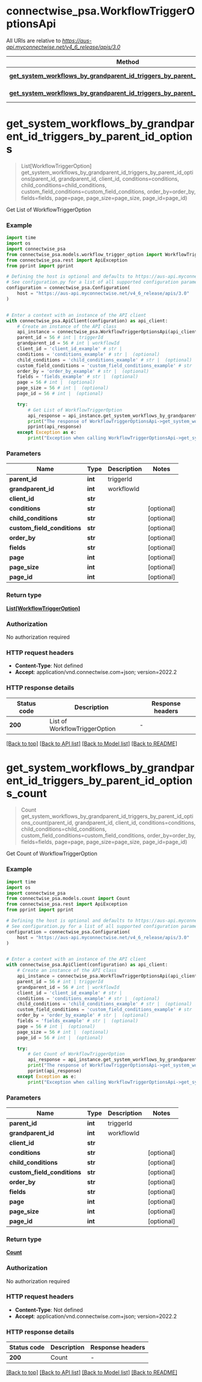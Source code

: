 # connectwise_psa.WorkflowTriggerOptionsApi

All URIs are relative to *https://aus-api.myconnectwise.net/v4_6_release/apis/3.0*

Method | HTTP request | Description
------------- | ------------- | -------------
[**get_system_workflows_by_grandparent_id_triggers_by_parent_id_options**](WorkflowTriggerOptionsApi.md#get_system_workflows_by_grandparent_id_triggers_by_parent_id_options) | **GET** /system/workflows/{grandparentId}/triggers/{parentId}/options | Get List of WorkflowTriggerOption
[**get_system_workflows_by_grandparent_id_triggers_by_parent_id_options_count**](WorkflowTriggerOptionsApi.md#get_system_workflows_by_grandparent_id_triggers_by_parent_id_options_count) | **GET** /system/workflows/{grandparentId}/triggers/{parentId}/options/count | Get Count of WorkflowTriggerOption


# **get_system_workflows_by_grandparent_id_triggers_by_parent_id_options**
> List[WorkflowTriggerOption] get_system_workflows_by_grandparent_id_triggers_by_parent_id_options(parent_id, grandparent_id, client_id, conditions=conditions, child_conditions=child_conditions, custom_field_conditions=custom_field_conditions, order_by=order_by, fields=fields, page=page, page_size=page_size, page_id=page_id)

Get List of WorkflowTriggerOption

### Example

```python
import time
import os
import connectwise_psa
from connectwise_psa.models.workflow_trigger_option import WorkflowTriggerOption
from connectwise_psa.rest import ApiException
from pprint import pprint

# Defining the host is optional and defaults to https://aus-api.myconnectwise.net/v4_6_release/apis/3.0
# See configuration.py for a list of all supported configuration parameters.
configuration = connectwise_psa.Configuration(
    host = "https://aus-api.myconnectwise.net/v4_6_release/apis/3.0"
)


# Enter a context with an instance of the API client
with connectwise_psa.ApiClient(configuration) as api_client:
    # Create an instance of the API class
    api_instance = connectwise_psa.WorkflowTriggerOptionsApi(api_client)
    parent_id = 56 # int | triggerId
    grandparent_id = 56 # int | workflowId
    client_id = 'client_id_example' # str | 
    conditions = 'conditions_example' # str |  (optional)
    child_conditions = 'child_conditions_example' # str |  (optional)
    custom_field_conditions = 'custom_field_conditions_example' # str |  (optional)
    order_by = 'order_by_example' # str |  (optional)
    fields = 'fields_example' # str |  (optional)
    page = 56 # int |  (optional)
    page_size = 56 # int |  (optional)
    page_id = 56 # int |  (optional)

    try:
        # Get List of WorkflowTriggerOption
        api_response = api_instance.get_system_workflows_by_grandparent_id_triggers_by_parent_id_options(parent_id, grandparent_id, client_id, conditions=conditions, child_conditions=child_conditions, custom_field_conditions=custom_field_conditions, order_by=order_by, fields=fields, page=page, page_size=page_size, page_id=page_id)
        print("The response of WorkflowTriggerOptionsApi->get_system_workflows_by_grandparent_id_triggers_by_parent_id_options:\n")
        pprint(api_response)
    except Exception as e:
        print("Exception when calling WorkflowTriggerOptionsApi->get_system_workflows_by_grandparent_id_triggers_by_parent_id_options: %s\n" % e)
```



### Parameters

Name | Type | Description  | Notes
------------- | ------------- | ------------- | -------------
 **parent_id** | **int**| triggerId | 
 **grandparent_id** | **int**| workflowId | 
 **client_id** | **str**|  | 
 **conditions** | **str**|  | [optional] 
 **child_conditions** | **str**|  | [optional] 
 **custom_field_conditions** | **str**|  | [optional] 
 **order_by** | **str**|  | [optional] 
 **fields** | **str**|  | [optional] 
 **page** | **int**|  | [optional] 
 **page_size** | **int**|  | [optional] 
 **page_id** | **int**|  | [optional] 

### Return type

[**List[WorkflowTriggerOption]**](WorkflowTriggerOption.md)

### Authorization

No authorization required

### HTTP request headers

 - **Content-Type**: Not defined
 - **Accept**: application/vnd.connectwise.com+json; version=2022.2

### HTTP response details
| Status code | Description | Response headers |
|-------------|-------------|------------------|
**200** | List of WorkflowTriggerOption |  -  |

[[Back to top]](#) [[Back to API list]](../README.md#documentation-for-api-endpoints) [[Back to Model list]](../README.md#documentation-for-models) [[Back to README]](../README.md)

# **get_system_workflows_by_grandparent_id_triggers_by_parent_id_options_count**
> Count get_system_workflows_by_grandparent_id_triggers_by_parent_id_options_count(parent_id, grandparent_id, client_id, conditions=conditions, child_conditions=child_conditions, custom_field_conditions=custom_field_conditions, order_by=order_by, fields=fields, page=page, page_size=page_size, page_id=page_id)

Get Count of WorkflowTriggerOption

### Example

```python
import time
import os
import connectwise_psa
from connectwise_psa.models.count import Count
from connectwise_psa.rest import ApiException
from pprint import pprint

# Defining the host is optional and defaults to https://aus-api.myconnectwise.net/v4_6_release/apis/3.0
# See configuration.py for a list of all supported configuration parameters.
configuration = connectwise_psa.Configuration(
    host = "https://aus-api.myconnectwise.net/v4_6_release/apis/3.0"
)


# Enter a context with an instance of the API client
with connectwise_psa.ApiClient(configuration) as api_client:
    # Create an instance of the API class
    api_instance = connectwise_psa.WorkflowTriggerOptionsApi(api_client)
    parent_id = 56 # int | triggerId
    grandparent_id = 56 # int | workflowId
    client_id = 'client_id_example' # str | 
    conditions = 'conditions_example' # str |  (optional)
    child_conditions = 'child_conditions_example' # str |  (optional)
    custom_field_conditions = 'custom_field_conditions_example' # str |  (optional)
    order_by = 'order_by_example' # str |  (optional)
    fields = 'fields_example' # str |  (optional)
    page = 56 # int |  (optional)
    page_size = 56 # int |  (optional)
    page_id = 56 # int |  (optional)

    try:
        # Get Count of WorkflowTriggerOption
        api_response = api_instance.get_system_workflows_by_grandparent_id_triggers_by_parent_id_options_count(parent_id, grandparent_id, client_id, conditions=conditions, child_conditions=child_conditions, custom_field_conditions=custom_field_conditions, order_by=order_by, fields=fields, page=page, page_size=page_size, page_id=page_id)
        print("The response of WorkflowTriggerOptionsApi->get_system_workflows_by_grandparent_id_triggers_by_parent_id_options_count:\n")
        pprint(api_response)
    except Exception as e:
        print("Exception when calling WorkflowTriggerOptionsApi->get_system_workflows_by_grandparent_id_triggers_by_parent_id_options_count: %s\n" % e)
```



### Parameters

Name | Type | Description  | Notes
------------- | ------------- | ------------- | -------------
 **parent_id** | **int**| triggerId | 
 **grandparent_id** | **int**| workflowId | 
 **client_id** | **str**|  | 
 **conditions** | **str**|  | [optional] 
 **child_conditions** | **str**|  | [optional] 
 **custom_field_conditions** | **str**|  | [optional] 
 **order_by** | **str**|  | [optional] 
 **fields** | **str**|  | [optional] 
 **page** | **int**|  | [optional] 
 **page_size** | **int**|  | [optional] 
 **page_id** | **int**|  | [optional] 

### Return type

[**Count**](Count.md)

### Authorization

No authorization required

### HTTP request headers

 - **Content-Type**: Not defined
 - **Accept**: application/vnd.connectwise.com+json; version=2022.2

### HTTP response details
| Status code | Description | Response headers |
|-------------|-------------|------------------|
**200** | Count |  -  |

[[Back to top]](#) [[Back to API list]](../README.md#documentation-for-api-endpoints) [[Back to Model list]](../README.md#documentation-for-models) [[Back to README]](../README.md)

